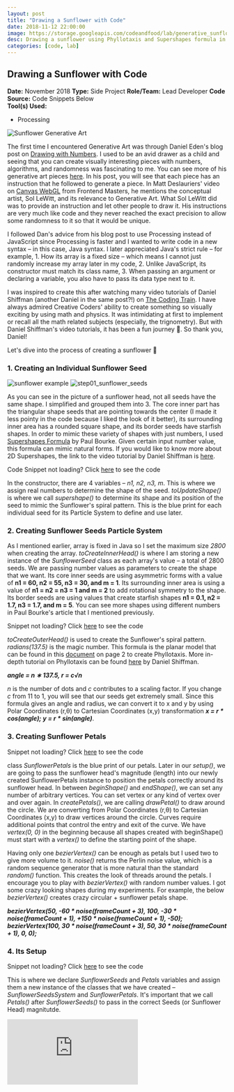 ```yaml
---
layout: post
title: "Drawing a Sunflower with Code"
date: 2018-11-12 22:00:00
image: https://storage.googleapis.com/codeandfood/lab/generative_sunflower/generative_sunflower_thumbnail.jpg
desc: Drawing a sunflower using Phyllotaxis and Supershapes formula in Processing.
categories: [code, lab]
---
```


<div class="project-description">
	<h2>Drawing a Sunflower with Code</h2>
	<div class="desc">
		<span><strong>Date:</strong> November 2018</span>
		<span><strong>Type:</strong> Side Project</span>
		<span><strong>Role/Team:</strong> Lead Developer</span>
		<span><strong>Code Source:</strong> Code Snippets Below</span>
	</div>
	<div class="desc">
		<span><strong>Tool(s) Used:</strong></span>
		<ul>
			<li>Processing</li>
		</ul>
	</div>
</div>

<div class="project-image color--dark">
	<img class="is--no-border" src="https://storage.googleapis.com/codeandfood/lab/generative_sunflower/generative_sunflower.jpg" alt="Sunflower Generative Art" />
</div>

<p>The first time I encountered Generative Art was through Daniel Eden's blog post on <a href="https://daneden.me/2016/11/02/drawing-with-numbers/" target="_blank">Drawing with Numbers</a>. I used to be an avid drawer as a child and seeing that you can create visually interesting pieces with numbers, algorithms, and randomness was fascinating to me. You can see more of his generative art pieces <a href="https://art.daneden.me/" target="_blank">here</a>. In his post, you will see that each piece has an instruction that he followed to generate a piece. In Matt Deslauriers' video on <a href="https://frontendmasters.com/workshops/canvas-webgl/" target="_blank">Canvas WebGL</a> from Frontend Masters, he mentions the conceptual artist, Sol LeWitt, and its relevance to Generative Art. What Sol LeWitt did was to provide an instruction and let other people to draw it. His instructions are very much like code and they never reached the exact precision to allow some randomness to it so that it would be unique.</p>

<p>I followed Dan's advice from his blog post to use Processing instead of JavaScript since Processing is faster and I wanted to write code in a new syntax &ndash; in this case, Java syntax. I later appreciated Java's strict rule &ndash; for example, 1. How its array is a fixed size &ndash; which means I cannot just randomly increase my array later in my code, 2. Unlike JavaScript, its constructor must match its class name, 3. When passing an argument or declaring a variable, you also have to pass its data type next to it.</p>

<p>I was inspired to create this after watching many video tutorials of Daniel Shiffman (another Daniel in the same post?!) on <a href="https://www.youtube.com/channel/UCvjgXvBlbQiydffZU7m1_aw" target="_blank">The Coding Train</a>. I have always admired Creative Coders' ability to create something so visually exciting by using math and physics. It was intimidating at first to implement or recall all the math related subjects (especially, the trignometry). But with Daniel Shiffman's video tutorials, it has been a fun journey 🤗. So thank you, Daniel!</p>

<p>Let's dive into the process of creating a sunflower 🌻</p>

<h3>1. Creating an Individual Sunflower Seed</h3>
<div class="project-image inline">
	<img src="https://storage.googleapis.com/codeandfood/lab/generative_sunflower/sunflowers_seeds_example.jpg" alt="sunflower example" />
	<img src="https://storage.googleapis.com/codeandfood/lab/generative_sunflower/step01_sunflower_seeds.jpg" alt="step01_sunflower_seeds" />
</div>

<p>As you can see in the picture of a sunflower head, not all seeds have the same shape. I simplified and grouped them into 3. The core inner part has the triangular shape seeds that are pointing towards the center (I made it less pointy in the code because I liked the look of it better), its surrounding inner area has a rounded square shape, and its border seeds have starfish shapes. In order to mimic these variety of shapes with just numbers, I used <a href="http://paulbourke.net/geometry/supershape/" target="_blank">Supershapes Formula</a> by Paul Bourke. Given certain input number value, this formula can mimic natural forms. If you would like to know more about 2D Supershapes, the link to the video tutorial by Daniel Shiffman is <a href="https://www.youtube.com/watch?v=ksRoh-10lak" target="_blank">here</a>.</p>

<div class="project-image">
	<script src="https://gist.github.com/jeesunikim/d2227ce4d314c9fd18f22b775610a10c.js"></script>
	<span>Code Snippet not loading? Click <a href="https://gist.github.com/jeesunikim/d2227ce4d314c9fd18f22b775610a10c" target="_blank">here</a> to see the code</span>
</div>

<p>In the constructor, there are 4 variables &ndash; <i>n1, n2, n3, m</i>. This is where we assign real numbers to determine the shape of the seed. <i>toUpdateShape()</i> is where we call <i>supershape()</i> to determine its shape and its position of the seed to mimic the Sunflower's spiral pattern. This is the blue print for each individual seed for its Particle System to define and use later. </p>

<h3>2. Creating Sunflower Seeds Particle System</h3>

<p>As I mentioned earlier, array is fixed in Java so I set the maximum size <i>2800</i> when creating the array. <i>toCreateInnerHead()</i> is where I am storing a new instance of the <i>SunflowerSeed</i> class as each array's value &ndash; a total of 2800 seeds. We are passing number values as parameters to create the shape that we want. Its core inner seeds are using asymmetric forms with a value of <strong>n1 = 60, n2 = 55, n3 = 30, and m = 1</strong>. Its surrounding inner area is using a value of <strong>n1 = n2 = n3 = 1 and m = 2</strong> to add rotational symmetry to the shape. Its border seeds are using values that create starfish shapes <strong>n1 = 0.1, n2 = 1.7, n3 = 1.7, and m = 5</strong>. You can see more shapes using different numbers in Paul Bourke's article that I mentioned previously.</p>

<div class="project-image">
	<script src="https://gist.github.com/jeesunikim/493827756bbc78308a5a97fd2b348eb5.js"></script>
	<span>Snippet not loading? Click <a href="https://gist.github.com/jeesunikim/493827756bbc78308a5a97fd2b348eb5" target="_blank">here</a> to see the code</span>
</div>

<p><i>toCreateOuterHead()</i> is used to create the Sunflower's spiral pattern. <i>radians(137.5)</i> is the magic number. This formula is the planar model that can be found in this <a href="http://algorithmicbotany.org/papers/abop/abop-ch4.pdf" target="_blank">document</a> on page 2 to create Phyllotaxis. More in-depth tutorial on Phyllotaxis can be found <a href="https://www.youtube.com/watch?v=KWoJgHFYWxY" target="_blank">here</a> by Daniel Shiffman.</p>

<p class="is--centered"><i><strong>angle = n ∗ 137.5, r = c√n</strong></i></p>

<p><i>n</i> is the number of dots and <i>c</i> contributes to a scaling factor. If you change <i>c</i> from 11 to 1, you will see that our seeds get extremely small. Since this formula gives an angle and radius, we can convert it to x and y by using Polar Coordinates (r,θ) to Cartesian Coordinates (x,y) transformation <i><strong>x = r * cos(angle); y = r * sin(angle)</strong></i>.</p>

<h3>3. Creating Sunflower Petals</h3>
<div class="project-image">
	<script src="https://gist.github.com/jeesunikim/c8b5ddb3cee02ce54603fab171403ba5.js"></script>
	<span>Snippet not loading? Click <a href="https://gist.github.com/jeesunikim/c8b5ddb3cee02ce54603fab171403ba5" target="_blank">here</a> to see the code</span>
</div>

<p>class <i>SunflowerPetals</i> is the blue print of our petals. Later in our <i>setup()</i>, we are going to pass the sunflower head's magnitude (length) into our newly created SunflowerPetals instance to position the petals correctly around its sunflower head. In between <i>beginShape()</i> and <i>endShape()</i>, we can set any number of arbitrary vertices. You can set vertex or any kind of vertex over and over again. In <i>createPetals()</i>, we are calling <i>drawPetal()</i> to draw around the circle. We are converting from Polar Coordinates (r,θ) to Cartesian Coordinates (x,y) to draw vertices around the circle. Curves require additional points that control the entry and exit of the curve. We have <i>vertex(0, 0)</i> in the beginning because all shapes created with beginShape() must start with a <i>vertex()</i> to define the starting point of the shape.</p>

<p>Having only one <i>bezierVertex()</i> can be enough as petals but I used two to give more volume to it. <i>noise()</i> returns the Perlin noise value, which is a random sequence generator that is more natural than the standard <i>random()</i> function. This creates the look of threads around the petals. I encourage you to play with <i>bezierVertex()</i> with random number values. I got some crazy looking shapes during my experiments. For example, the below <i>bezierVertex()</i> creates crazy circular + sunflower petals shape.</p>

<p class="is--centered"><i><strong>bezierVertex(50, -60 * noise(frameCount + 3), 100, -30 * noise(frameCount + 1), +150  * noise(frameCount + 1), -50);</strong></i><br/>
<i><strong>bezierVertex(100, 30 * noise(frameCount + 3), 50, 30 * noise(frameCount + 1), 0, 0);</strong></i></p>
<h3>4. Its Setup</h3>
<div class="project-image">
	<script src="https://gist.github.com/jeesunikim/874286fad0d03032eede55439861eb73.js"></script>
	<span>Snippet not loading? Click <a href="https://gist.github.com/jeesunikim/874286fad0d03032eede55439861eb73" target="_blank">here</a> to see the code</span>
</div>
<p>This is where we declare <i>SunflowerSeeds</i> and <i>Petals</i> variables and assign them a new instance of the classes that we have created &ndash; <i>SunflowerSeedsSystem</i> and <i>SunflowerPetals</i>. It's important that we call <i>Petals()</i> after <i>SunflowerSeeds()</i> to pass in the correct Seeds (or Sunflower Head) magnitutde.</p>

<div class="project-image color--dark">
	<iframe class="is--no-border is--narrow-height" src="https://player.vimeo.com/video/300428339" frameborder="0" webkitallowfullscreen mozallowfullscreen allowfullscreen></iframe>
</div>
